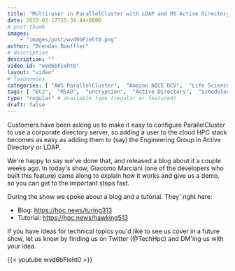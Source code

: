 ```yaml
---
title: "Multi-user in ParallelCluster with LDAP and MS Active Directory"
date: 2022-03-17T15:34:44+0000
# post thumb
images:
    - "images/post/wvd6bFieht0.png"
author: "Brendan Bouffler"
# description
description: ""
video_id: "wvd6bFieht0"
layout: "video"
# Taxonomies
categories: [ "AWS ParallelCluster",  "Amazon NICE DCV",  "Life Sciences", ]
tags: [ "EC2",  "MSAD",  "encryption",  "Active Directory",  "Schedulers",  "ParallelCluster",  "Lustre",  "vizualization",  "GPUs",  "High Performance Computing",  "virtualization",  "DCV",  "HPC",  "CPUs",  "authentication",  "Storage",  "multi-user",  "LDAP",  "Covid-19",  "techshorts", ]
type: "regular" # available type (regular or featured)
draft: false
---
```


Customers have been asking us to make it easy to configure ParallelCluster to use a corporate directory server, so adding a user to the cloud HPC stack becomes as easy as adding them to (say) the Engineering Group in Active Directory or LDAP.

We're happy to say we've done that, and released a blog about it a couple weeks ago. In today's  show, Giacomo Marciani (one of the developers who built this feature) came along to explain how it works and give us a demo, so you can get to the important steps fast.

During the show we spoke about a blog and a tutorial. They' right here:

* Blog: https://hpc.news/turing313
* Tutorial: https://hpc.news/hawking513

If you have ideas for technical topics you'd like to see us cover in a future show, let us know by finding us on Twitter (@TechHpc) and DM'ing us with your idea.

{{< youtube wvd6bFieht0 >}}